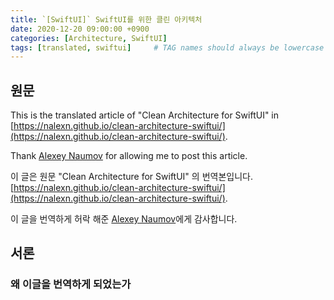 ```yaml
---
title: `[SwiftUI]` SwiftUI를 위한 클린 아키텍처
date: 2020-12-20 09:00:00 +0900
categories: [Architecture, SwiftUI]
tags: [translated, swiftui]     # TAG names should always be lowercase
---
```


## 원문

This is the translated article of "Clean Architecture for SwiftUI" in [https://nalexn.github.io/clean-architecture-swiftui/](https://nalexn.github.io/clean-architecture-swiftui/).  

Thank [Alexey Naumov](https://github.com/nalexn) for allowing me to post this article.  

이 글은 원문 "Clean Architecture for SwiftUI" 의 번역본입니다.  [https://nalexn.github.io/clean-architecture-swiftui/](https://nalexn.github.io/clean-architecture-swiftui/).  

이 글을 번역하게 허락 해준 [Alexey Naumov](https://github.com/nalexn)에게 감사합니다.  

## 서론

### 왜 이글을 번역하게 되었는가


